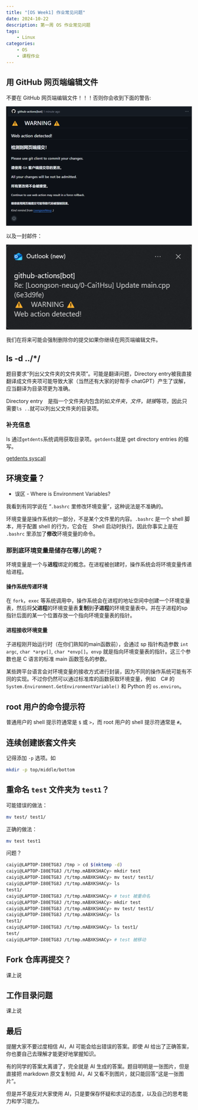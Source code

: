 ```yaml
---
title: "[OS Week1] 作业常见问题"
date: 2024-10-22
description: 第一周 OS 作业常见问题
tags: 
    - Linux
categories:
    - OS
    - 课程作业
---
```


## 用 GitHub 网页端编辑文件

不要在 GitHub 网页端编辑文件！！！否则你会收到下面的警告:

![comment](./assets/warn_comment.png)

以及一封邮件：

![email](./assets/warn_email.png)

我们在将来可能会强制删除你的提交如果你继续在网页端编辑文件。

## ls -d ../*/

题目要求“列出父文件夹的文件夹项”。可能是翻译问题，Directory entry被我直接翻译成文件夹项可能导致大家（当然还有大家的好帮手 chatGPT）产生了误解，应当翻译为目录项更为准确。

Directory entry　是指一个文件夹内包含的如*文件夹*，*文件*，*链接*等项，因此只需要`ls ..`就可以列出父文件夹的目录项。

### 补充信息

ls 通过`getdents`系统调用获取目录项。`getdents`就是 get directory entries 的缩写。

[getdents syscall](https://www.man7.org/linux/man-pages/man2/getdents.2.html)

## 环境变量？

- 误区 - Where is Environment Variables?

我看到有同学说在 “`.bashrc` 里修改环境变量”，这种说法是不准确的。

环境变量是操作系统的一部分，不是某个文件里的内容。`.bashrc` 是一个 shell 脚本，用于配置 shell 的行为，它会在　Shell 启动时执行。因此你事实上是在 `.bashrc` 里添加了**修改**环境变量的命令。

### 那到底环境变量是储存在哪儿的呢？

环境变量是一个与**进程**绑定的概念。在进程被创建时，操作系统会将环境变量传递给进程。

#### 操作系统传递环境

在 `fork`，`exec` 等系统调用中，操作系统会在进程的地址空间中创建一个环境变量表，然后将**父进程**的环境变量表**复制**到**子进程**的环境变量表中。并在子进程的sp指针后面的某一个位置存放一个指向环境变量表的指针。

#### 进程接收环境变量

子进程刚开始运行时（在你们熟知的main函数前），会通过 sp 指针构造参数 `int argc`, `char *argv[]`, `char *envp[]`。`envp` 就是指向环境变量表的指针。这三个参数也是 C 语言的标准 main 函数签名的参数。

某些跨平台语言会对环境变量的接收方式进行封装，因为不同的操作系统可能有不同的实现。不过你仍然可以通过标准库的函数获取环境变量，例如　C# 的 `System.Environment.GetEnvironmentVariable()` 和 Python 的 `os.environ`。

## root 用户的命令提示符

普通用户的 shell 提示符通常是 `$` 或 `>`，而 root 用户的 shell 提示符通常是 `#`。

## 连续创建嵌套文件夹

记得添加 `-p` 选项。如

```bash
mkdir -p top/middle/bottom
```

## 重命名 `test` 文件夹为 `test1`？

可能错误的做法：

```bash
mv test/ test1/
```

正确的做法：

```bash
mv test test1
```

问题？
```bash
caiyi@LAPTOP-I80ETG8J /tmp > cd $(mktemp -d)
caiyi@LAPTOP-I80ETG8J /t/tmp.mABXKSHACy> mkdir test
caiyi@LAPTOP-I80ETG8J /t/tmp.mABXKSHACy> mv test/ test1/
caiyi@LAPTOP-I80ETG8J /t/tmp.mABXKSHACy> ls
test1/
caiyi@LAPTOP-I80ETG8J /t/tmp.mABXKSHACy> # test 被重命名
caiyi@LAPTOP-I80ETG8J /t/tmp.mABXKSHACy> mkdir test
caiyi@LAPTOP-I80ETG8J /t/tmp.mABXKSHACy> mv test/ test1/
caiyi@LAPTOP-I80ETG8J /t/tmp.mABXKSHACy> ls
test1/
caiyi@LAPTOP-I80ETG8J /t/tmp.mABXKSHACy> ls test1/
test/
caiyi@LAPTOP-I80ETG8J /t/tmp.mABXKSHACy> # test 被移动
```

## Fork 仓库再提交？

课上说

## 工作目录问题

课上说

## 最后

提醒大家不要过度相信 AI，AI 可能会给出错误的答案。即使 AI 给出了正确答案，你也要自己去理解才能更好地掌握知识。

有的同学的答案太离谱了，完全就是 AI 生成的答案。题目明明是一张图片，但是直接把 markdown 原文复制给 AI，AI 又看不到图片，就只能回答“这是一张图片”。

但是并不是反对大家使用 AI，只是要保存怀疑和求证的态度，以及自己的思考能力和学习能力。
